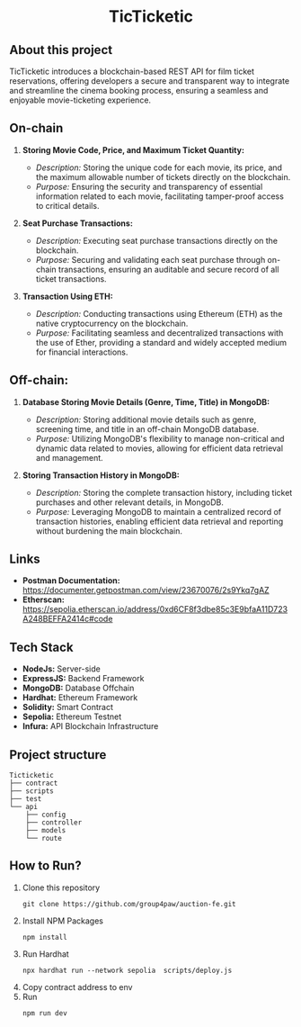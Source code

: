 <h1 align="center" >
    TicTicketic
</h1>

## About this project
TicTicketic introduces a blockchain-based REST API for film ticket reservations, offering developers a secure and transparent way to integrate and streamline the cinema booking process, ensuring a seamless and enjoyable movie-ticketing experience.

## On-chain
1. **Storing Movie Code, Price, and Maximum Ticket Quantity:**
   - *Description:* Storing the unique code for each movie, its price, and the maximum allowable number of tickets directly on the blockchain.
   - *Purpose:* Ensuring the security and transparency of essential information related to each movie, facilitating tamper-proof access to critical details.

2. **Seat Purchase Transactions:**
   - *Description:* Executing seat purchase transactions directly on the blockchain.
   - *Purpose:* Securing and validating each seat purchase through on-chain transactions, ensuring an auditable and secure record of all ticket transactions.

3. **Transaction Using ETH:**
   - *Description:* Conducting transactions using Ethereum (ETH) as the native cryptocurrency on the blockchain.
   - *Purpose:* Facilitating seamless and decentralized transactions with the use of Ether, providing a standard and widely accepted medium for financial interactions.

## Off-chain:
1. **Database Storing Movie Details (Genre, Time, Title) in MongoDB:**
   - *Description:* Storing additional movie details such as genre, screening time, and title in an off-chain MongoDB database.
   - *Purpose:* Utilizing MongoDB's flexibility to manage non-critical and dynamic data related to movies, allowing for efficient data retrieval and management.

2. **Storing Transaction History in MongoDB:**
   - *Description:* Storing the complete transaction history, including ticket purchases and other relevant details, in MongoDB.
   - *Purpose:* Leveraging MongoDB to maintain a centralized record of transaction histories, enabling efficient data retrieval and reporting without burdening the main blockchain.

## Links
- **Postman Documentation:** https://documenter.getpostman.com/view/23670076/2s9Ykq7gAZ
- **Etherscan:** https://sepolia.etherscan.io/address/0xd6CF8f3dbe85c3E9bfaA11D723A248BEFFA2414c#code

## Tech Stack
- **NodeJs:** Server-side
- **ExpressJS:** Backend Framework
- **MongoDB:** Database Offchain
- **Hardhat:** Ethereum Framework
- **Solidity:** Smart Contract
- **Sepolia:** Ethereum Testnet
- **Infura:** API Blockchain Infrastructure


## Project structure
    Ticticketic
    ├── contract
    ├── scripts
    ├── test
    └── api
        ├── config
        ├── controller
        ├── models
        └── route

## How to Run?
1. Clone this repository
    ```````````
    git clone https://github.com/group4paw/auction-fe.git
    ```````````
2. Install NPM Packages
    ```````````
    npm install
    ```````````
3. Run Hardhat
    ```````````
    npx hardhat run --network sepolia  scripts/deploy.js
    ```````````
5. Copy contract address to env
6. Run
    ```````````
    npm run dev
    ```````````

